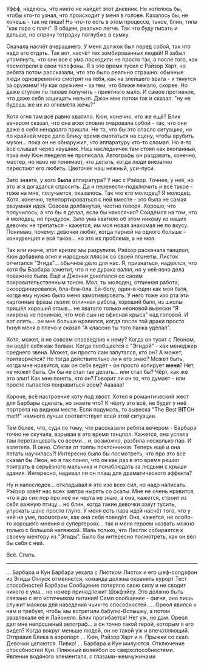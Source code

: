 Уффф, надеюсь, что никто не найдёт этот дневник. Не хотелось бы, чтобы кто-то узнал, что происходит у меня в голове. Казалось бы, не хочешь - так не пиши! Но что-то есть в этом процессе, такое, блин, типа "как гора с плеч". В общем, реально легче. Так что буду писать и дальше, но спрячу тетрадку поглубже в сумку.

Сначала насчёт вчерашнего. У меня должок был перед собой, так что надо его отдать. Так вот, насчёт тех зомбированных людей! Я забыл упомянуть, что они все с ума посходили не просто так, а после того, как посмотрели в свои телефоны. Я в это время тусил с Рэйзор Харт, но ребята потом рассказали, что это было реально страшно: обычные люди одновременно смотрят на тебя, как на злейшего врага - и тянутся за оружием! Ну как оружием - за тем, что ближе лежало, скорее. Но даже стулом по голове получить - приятного мало. И самое противное, что даже себя защищать нельзя. Джон мне потом так и сказал: "ну не будешь же их из огнемёта жечь?"

Хотя огня там всё равно хватило. Кюн, конечно, кто же ещё? Блик вечером сказал, что она всех словно очаровала собой - так, что они даже в себя ненадолго пришли. Не то, что бы это спасло ситуацию, но по крайней мере дало Блику время смотаться на сцену, чтобы врубить музон... пока он не обнаружил, что аппаратуру кто-то сломал. Но я-то всё слышал через наушник. Наш наследничек там стоял как вкопанный, пока ему Кюн пенделя не прописала. Автографы он раздавать, конечно, мастер, но явно не понимает, что делать, когда люди внезапно перестают его любить. Цветочек наш нежный, уси-пуси.

Зато знаете, у кого **была** аппаратура? У нас с Рэйзор. Точнее, у неё, но это ж я догадался спросить. Да и перенести-подключить и всё такое - тоже на мне, получается, оказалось. Так что кто молодец? Я молодец. Хотя, конечно, телепортироваться с ней вместе - это была не самая разумная идея. Совсем долбанутая, честно говоря. Хорошо, что получилось, а что бы я делал, если бы накосячил? Сойдёмся на том, что я молодец, но придурок. Зато ума хватило об этом никому из наших девочек не трепаться - кажется, им моя новая знакомая не по вкусу. Понимаю, почему: девочки любят, когда парней на одного больше - конкуренция и всё такое... но это их проблема, а не моя.

Так или иначе, этот кризис мы разрулили. Рэйзор раскачала танцпол, Кюн добавила огня и народных плясок со своей планеты, Листок отчитался "Эгиде"... обычное дело для нас. Я, признаться, надеялся, что хотя бы Барбара заметит, что я не дурака валял, но у неё явно дела поважнее были. Ещё и Джонни докопался со своим покровительственным тоном. Мол, ты молодец, отличная работа, скоординировался, бла-бла-бла. Ей-богу, один-в-один как мой батя, когда ему нужно было меня замотивировать. У него тоже изо рта эти картонные фразы лезли: отличная работа, хороший балл, из школы пришёл хороший отзыв... не хватало только неоновой вывески "Я нихрена не понимаю, что мой сын не офисная крыса" над головой. И вот опять... он мне больше нравился, когда после той драки просто ткнул меня в плечо и сказал "А классно ты того панка уделал".

Хотя, может, я не совсем справедлив к нему? Когда он тусит с Леоном, он ведёт себя как болван. Когда пообщается с "Эгидой" - как менеджер среднего звена. Может, он просто сам запутался, кто он? А может, притворяется? Но тогда действительно ли я его знаю? Может быть, когда мне нравится, как он себя ведёт - он просто копирует **меня**? Нет, не может быть. Он бы не стал так делать... или стал бы? Чёрт, как же это злит! Как мне понять, кто он? Говорит ли он то, что думает - или просто пытается понравиться всем? Аааааа!

Короче, всё настроение коту под хвост. Хотел я романтический жест для Барбары сделать, но знаете что? К чёрту это всё, не будет у неё портрета на видном месте. Если подумать, то вывеска "The Best B**IT**CH mart!" намного лучше соответствует всей этой ситуации.

Тем более, что, судя по тому, что рассказали ребята вечером - Барбара точно не скучала, взрывая в это время танцпол. Кажется, она успела там перетанцевать со всеми... и, возможно, разбила несколько пар. И взлетела. В окно. Сбегая от толпы поклонников. Теперь ещё и она летать научилась?! Интересно было бы посмотреть, что про это всё сказал бы Леон, но я так понял, что он как раз в это время решил поиграть в серьёзного мальчика и понаблюдать за людьми с крыши здания. Интересно, надевал ли он плащ для драматического эффекта?

Ну и напоследок... откладывал я это изо всех сил, но надо написать. Рэйзор зовёт нас всех завтра нырять со скалы. Мне не очень нравится, что я до сих пор про неё ни черта не знаю, а она, кажется, строит из себя важную птицу... но блин, когда такие девочки зовут тусить, упускать шанс просто глупо. У меня есть пара идей насчёт того, что у неё на уме, посмотрим, как она себя поведёт. Она, кажется, не особо-то хорошего мнения о супергероях... так и меня героем назвать можно только с большой натяжкой. Жаль только, что Листок собирается к своему ментору из "Эгиды". Было бы интересно посмотреть, как он вёл бы себя с ней.

Всё. Спать.

---





...
Барбара и Кун
Барбара уехала с Листком
Листок и его шеф-солдафон из Эгиды
Отпуск отменяется, команда должна охранять курорт
Тест способностей Барбары
Сообщение потеряло свою силу и не сводит никого с ума... но номер принадлежит Шокфэйсу. Это должно быть связано с его источником питания! Само сообщение - фигня, оно лишь служит маяком для наведения чьих-то способностей.
...
Ореол явился к нам и требует, чтобы мы встретили бабулю-Вспышку, а потом развлекали её и Лайонеля.
Блик прогибается! Нет уж, не дам.
Ореол дал мне непрошеный автограф... а он точно такой герой, которым я его видел? Когда вокруг меньше людей, он не такой уж и впечатляющий.
Отправил Блика в аэропорт
...
Кюн, Рэйзор Харт и я.
Прыжки со скал.
Девочки цапаются.
Пивко!
...
Барбара и Кун милуются.
Отключение способностей Кун.
Пляжный волейбол со сверхспособностями.
Явление водяного элементаля, с глазами-жемчужинами


